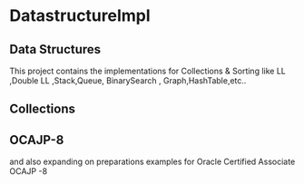 # DatastructureImpl

## Data Structures 
This project contains the implementations for Collections & Sorting like LL ,Double LL ,Stack,Queue, BinarySearch , Graph,HashTable,etc..

## Collections

## OCAJP-8

and also expanding on preparations examples for Oracle Certified Associate OCAJP -8